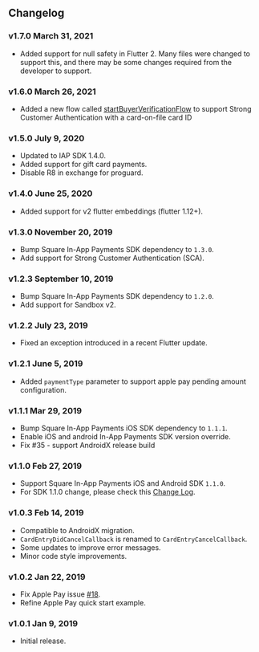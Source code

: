 ## Changelog

### v1.7.0 March 31, 2021

* Added support for null safety in Flutter 2. Many files were changed to support this, and there may be some changes required from the developer to support.

### v1.6.0 March 26, 2021

* Added a new flow called [startBuyerVerificationFlow](doc/reference.md#startbuyerverificationflow) to support Strong Customer Authentication with a card-on-file card ID

### v1.5.0 July 9, 2020

* Updated to IAP SDK 1.4.0.
* Added support for gift card payments.
* Disable R8 in exchange for proguard.

### v1.4.0 June 25, 2020

* Added support for v2 flutter embeddings (flutter 1.12+).

### v1.3.0 November 20, 2019

* Bump Square In-App Payments SDK dependency to `1.3.0`.
* Add support for Strong Customer Authentication (SCA).

### v1.2.3 September 10, 2019

* Bump Square In-App Payments SDK dependency to `1.2.0`.
* Add support for Sandbox v2.

### v1.2.2 July 23, 2019

* Fixed an exception introduced in a recent Flutter update.

### v1.2.1 June 5, 2019

* Added `paymentType` parameter to support apple pay pending amount configuration.

### v1.1.1 Mar 29, 2019

* Bump Square In-App Payments iOS SDK dependency to `1.1.1`.
* Enable iOS and android In-App Payments SDK version override.
* Fix #35 - support AndroidX release build

### v1.1.0 Feb 27, 2019

* Support Square In-App Payments iOS and Android SDK `1.1.0`.
* For SDK 1.1.0 change, please check this [Change Log](https://docs.connect.squareup.com/changelog/mobile-logs/2019-02-27).

### v1.0.3 Feb 14, 2019

* Compatible to AndroidX migration.
* `CardEntryDidCancelCallback` is renamed to `CardEntryCancelCallback`.
* Some updates to improve error messages.
* Minor code style improvements.

### v1.0.2 Jan 22, 2019

* Fix Apple Pay issue [#18](https://github.com/square/in-app-payments-flutter-plugin/issues/18#issue-401770301).
* Refine Apple Pay quick start example.

### v1.0.1 Jan 9, 2019

* Initial release.
